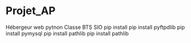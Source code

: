 # Projet_AP
Hébergeur web pytnon Classe BTS SIO
pip install
pip install pyftpdlib
pip install pymysql
pip install pathlib
pip install pathlib
